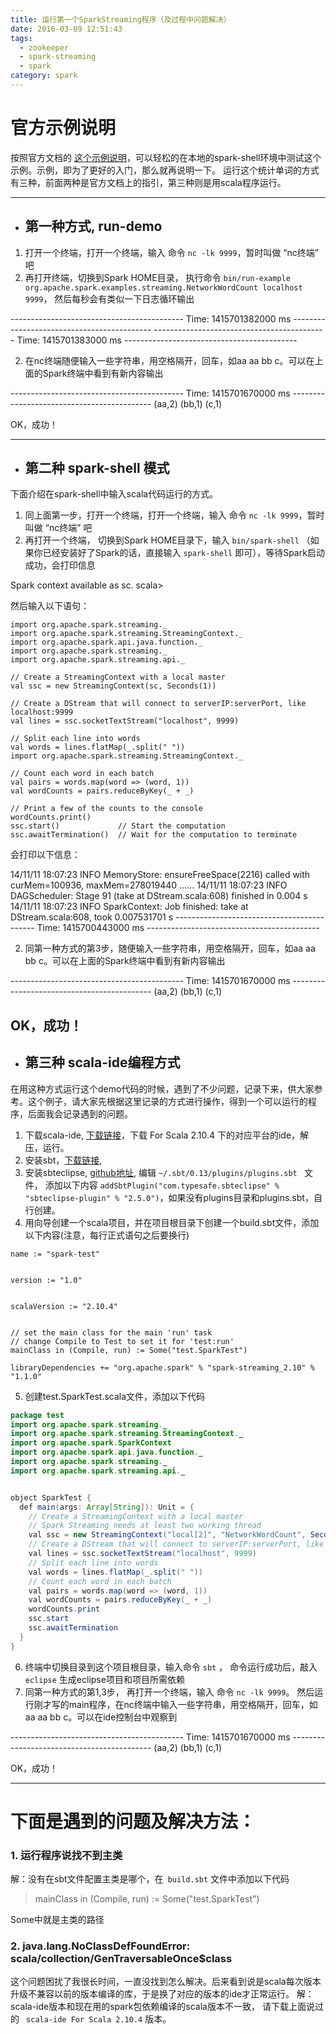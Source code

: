 ```yaml
---
title: 运行第一个SparkStreaming程序（及过程中问题解决）
date: 2016-03-09 12:51:43
tags:
  - zookeeper
  - spark-streaming
  - spark
category: spark
---
```


# 官方示例说明
按照官方文档的 [这个示例说明](http://spark.apache.org/docs/1.0.0/streaming-programming-guide.html#a-quick-example)，可以轻松的在本地的spark-shell环境中测试这个示例。示例，即为了更好的入门，那么就再说明一下。
运行这个统计单词的方式有三种，前面两种是官方文档上的指引，第三种则是用scala程序运行。

----
- ## 第一种方式, run-demo
1. 打开一个终端，打开一个终端，输入 命令 ` nc -lk 9999 `，暂时叫做 “nc终端” 吧
2. 再打开终端，切换到Spark HOME目录， 执行命令 ` bin/run-example org.apache.spark.examples.streaming.NetworkWordCount localhost 9999 `， 然后每秒会有类似一下日志循环输出
>
\-------------------------------------------
Time: 1415701382000 ms
\-------------------------------------------
\-------------------------------------------
Time: 1415701383000 ms
\-------------------------------------------

2. 在nc终端随便输入一些字符串，用空格隔开，回车，如aa aa bb c。可以在上面的Spark终端中看到有新内容输出
>
\-------------------------------------------
Time: 1415701670000 ms
\-------------------------------------------
(aa,2)
(bb,1)
(c,1)

OK，成功！

----


- ## 第二种 spark-shell 模式
下面介绍在spark-shell中输入scala代码运行的方式。
1. 同上面第一步，打开一个终端，打开一个终端，输入 命令 ` nc -lk 9999 `，暂时叫做 “nc终端” 吧
1. 再打开一个终端， 切换到Spark HOME目录下，输入 ` bin/spark-shell ` （如果你已经安装好了Spark的话，直接输入 ` spark-shell ` 即可），等待Spark启动成功，会打印信息  
 >
Spark context available as sc.
scala>

 然后输入以下语句：
 

```
import org.apache.spark.streaming._
import org.apache.spark.streaming.StreamingContext._
import org.apache.spark.api.java.function._
import org.apache.spark.streaming._
import org.apache.spark.streaming.api._

// Create a StreamingContext with a local master
val ssc = new StreamingContext(sc, Seconds(1))

// Create a DStream that will connect to serverIP:serverPort, like localhost:9999
val lines = ssc.socketTextStream("localhost", 9999)

// Split each line into words
val words = lines.flatMap(_.split(" "))
import org.apache.spark.streaming.StreamingContext._

// Count each word in each batch
val pairs = words.map(word => (word, 1))
val wordCounts = pairs.reduceByKey(_ + _)

// Print a few of the counts to the console
wordCounts.print()
ssc.start()             // Start the computation
ssc.awaitTermination()  // Wait for the computation to terminate
```
 会打印以下信息：
>
14/11/11 18:07:23 INFO MemoryStore: ensureFreeSpace(2216) called with curMem=100936, maxMem=278019440
\......
14/11/11 18:07:23 INFO DAGScheduler: Stage 91 (take at DStream.scala:608) finished in 0.004 s
14/11/11 18:07:23 INFO SparkContext: Job finished: take at DStream.scala:608, took 0.007531701 s
 \-------------------------------------------
Time: 1415700443000 ms
\-------------------------------------------

2.  同第一种方式的第3步，随便输入一些字符串，用空格隔开，回车，如aa aa bb c。可以在上面的Spark终端中看到有新内容输出
>
\-------------------------------------------
Time: 1415701670000 ms
\-------------------------------------------
(aa,2)
(bb,1)
(c,1)

 OK，成功！
-----

- ## 第三种 scala-ide编程方式
在用这种方式运行这个demo代码的时候，遇到了不少问题，记录下来，供大家参考。这个例子，请大家先根据这里记录的方式进行操作，得到一个可以运行的程序，后面我会记录遇到的问题。

1. 下载scala-ide, [下载链接](http://scala-ide.org/download/sdk.html)，下载 For Scala 2.10.4 下的对应平台的ide，解压，运行。
2. 安装sbt，[下载链接](http://www.scala-sbt.org/download.html),
3. 安装sbteclipse, [github地址](https://github.com/typesafehub/sbteclipse), 编辑 ` ~/.sbt/0.13/plugins/plugins.sbt  ` 文件， 添加以下内容 ` addSbtPlugin("com.typesafe.sbteclipse" % "sbteclipse-plugin" % "2.5.0") `，如果没有plugins目录和plugins.sbt，自行创建。
4. 用向导创建一个scala项目，并在项目根目录下创建一个build.sbt文件，添加以下内容(注意，每行正式语句之后要换行)

 ```
 name := "spark-test"


 version := "1.0"


 scalaVersion := "2.10.4"


 // set the main class for the main 'run' task
 // change Compile to Test to set it for 'test:run'
 mainClass in (Compile, run) := Some("test.SparkTest")

 libraryDependencies += "org.apache.spark" % "spark-streaming_2.10" % "1.1.0"
```

5. 创建test.SparkTest.scala文件，添加以下代码

```java
package test
import org.apache.spark.streaming._
import org.apache.spark.streaming.StreamingContext._
import org.apache.spark.SparkContext
import org.apache.spark.api.java.function._
import org.apache.spark.streaming._
import org.apache.spark.streaming.api._


object SparkTest {
  def main(args: Array[String]): Unit = {
    // Create a StreamingContext with a local master
    // Spark Streaming needs at least two working thread
    val ssc = new StreamingContext("local[2]", "NetworkWordCount", Seconds(10))
    // Create a DStream that will connect to serverIP:serverPort, like localhost:9999
    val lines = ssc.socketTextStream("localhost", 9999)
    // Split each line into words
    val words = lines.flatMap(_.split(" "))
    // Count each word in each batch
    val pairs = words.map(word => (word, 1))
    val wordCounts = pairs.reduceByKey(_ + _)
    wordCounts.print
    ssc.start
    ssc.awaitTermination
  }
}
```

6. 终端中切换目录到这个项目根目录，输入命令 ` sbt ` ， 命令运行成功后，敲入 ` eclipse ` 生成eclipse项目和项目所需依赖
7. 同第一种方式的第1,3步，
 再打开一个终端，输入 命令 ` nc -lk 9999 `。
然后运行刚才写的main程序，在nc终端中输入一些字符串，用空格隔开，回车，如aa aa bb c。可以在ide控制台中观察到
 >
\-------------------------------------------
Time: 1415701670000 ms
\-------------------------------------------
(aa,2)
(bb,1)
(c,1)

OK，成功！

----

# 下面是遇到的问题及解决方法：
### 1. 运行程序说找不到主类
解：没有在sbt文件配置主类是哪个，在` build.sbt`  文件中添加以下代码
> mainClass in (Compile, run) := Some("test.SparkTest")

 Some中就是主类的路径

### 2. java.lang.NoClassDefFoundError: scala/collection/GenTraversableOnce$class
这个问题困扰了我很长时间，一直没找到怎么解决。后来看到说是scala每次版本升级不兼容以前的版本编译的库，于是换了对应的版本的ide才正常运行。
解：scala-ide版本和现在用的spark包依赖编译的scala版本不一致， 请下载上面说过的 ` scala-ide For Scala 2.10.4` 版本。
